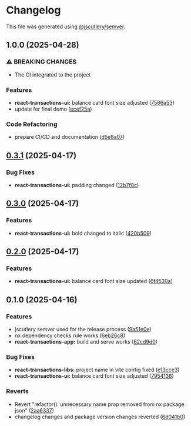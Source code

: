 # Changelog

This file was generated using [@jscutlery/semver](https://github.com/jscutlery/semver).

## 1.0.0 (2025-04-28)


### ⚠ BREAKING CHANGES

* The CI integrated to the project

### Features

* **react-transactions-ui:** balance card font size adjusted ([7586a53](https://github.com/push-based/multilanguage-monorepo/commit/7586a5388d67b8cd0a734ad7426c7b5451319901))
* update for final demo ([ecef25a](https://github.com/push-based/multilanguage-monorepo/commit/ecef25ad566ef44430b4182f5d6a64d82fd2c1c3))


### Code Refactoring

* prepare CI/CD and documentation ([d5e8a07](https://github.com/push-based/multilanguage-monorepo/commit/d5e8a07fae914a58e1bf35384ddc18e0489003e6))

## [0.3.1](https://github.com/push-based/nx-multilanguage-repo/compare/react-transactions-ui@0.3.0...react-transactions-ui@0.3.1) (2025-04-17)


### Bug Fixes

* **react-transactions-ui:** padding changed ([12b7f8c](https://github.com/push-based/nx-multilanguage-repo/commit/12b7f8c955fe5403487fef152ae320c40afe4208))

## [0.3.0](https://github.com/push-based/nx-multilanguage-repo/compare/react-transactions-ui@0.2.0...react-transactions-ui@0.3.0) (2025-04-17)


### Features

* **react-transactions-ui:** bold changed to italic ([420b509](https://github.com/push-based/nx-multilanguage-repo/commit/420b509247eb91e64a5e119f22272b611e7f044d))

## [0.2.0](https://github.com/push-based/nx-multilanguage-repo/compare/react-transactions-ui@0.1.0...react-transactions-ui@0.2.0) (2025-04-17)


### Features

* **react-transactions-ui:** balance card font size updated ([6f4530a](https://github.com/push-based/nx-multilanguage-repo/commit/6f4530ae2e6caf2e761b0b41d08fa3b58357cad4))

## 0.1.0 (2025-04-16)


### Features

* jscutlery semver used for the release process ([9a51e0e](https://github.com/push-based/nx-multilanguage-repo/commit/9a51e0ef6a9462e9950cc4fd378871e50c856445))
* nx dependency checks rule works ([6eb26c8](https://github.com/push-based/nx-multilanguage-repo/commit/6eb26c8e941d6a91bf5fadfa235b4f152b1e6800))
* **react-transactions-app:** build and serve works ([62cd9d0](https://github.com/push-based/nx-multilanguage-repo/commit/62cd9d0d17b246aea5f134934e1fe67c3db9971a))


### Bug Fixes

* **react-transactions-libs:** project name in vite config fixed ([e13cce3](https://github.com/push-based/nx-multilanguage-repo/commit/e13cce31fffc092176129a7ea68b6b526dc10fa9))
* **react-transactions-ui:** balance card font size adjusted ([7954138](https://github.com/push-based/nx-multilanguage-repo/commit/79541389897af266a8b37ad8e5a948d76a71ea19))


### Reverts

* Revert "refactor(): unnecessary name prop removed from nx package json" ([2aa6337](https://github.com/push-based/nx-multilanguage-repo/commit/2aa633736a59558247ff33cbdfdf0f23d6f9af88))
* changelog changes and package version changes reverted ([6d041b0](https://github.com/push-based/nx-multilanguage-repo/commit/6d041b082dcdc1becba13abc5e5a5a1fe1f18db7))
